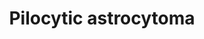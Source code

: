 ---
annotations:
- id: PW:0000007
  parent: signaling pathway
  type: Pathway Ontology
  value: mitogen activated protein kinase signaling pathway
- id: DOID:4851
  parent: central nervous system disease
  type: Disease Ontology
  value: pilocytic astrocytoma
- id: PW:0000711
  parent: disease pathway
  type: Pathway Ontology
  value: glioma pathway
- id: DOID:3069
  parent: disease of cellular proliferation
  type: Disease Ontology
  value: malignant astrocytoma
authors:
- Devi
- MaintBot
- Ddigles
- Khanspers
- DeSl
- Fehrhart
- L Dupuis
- Egonw
communities:
- Diseases
description: This pathway shows the relationship between BRAF signalling and the development
  and behavior of pilocytic astrocytoma (PA), normally induced by MAPK pathway activation.   BRAF
  is related in two alternative mechanisms in MAPK activation; first oncogenic fusion
  between SRGAP3 and RAF1 (highlighted in yellow); second a 3 basepair insertion in
  BRAF (KIAA1549, again in yellow).   This pathway is based on Figure 3" An overview
  of MAPK pathway alterations in PAs" from [https://doi.org/10.1038/onc.2009.73 Jones
  et al].
last-edited: 2020-09-18
ndex: 0b9bc376-8b64-11eb-9e72-0ac135e8bacf
organisms:
- Homo sapiens
redirect_from:
- /index.php/Pathway:WP2253
- /instance/WP2253
- /instance/WP2253_r112071
revision: r112071
schema-jsonld:
- '@context': https://schema.org/
  '@id': https://wikipathways.github.io/pathways/WP2253.html
  '@type': Dataset
  creator:
    '@type': Organization
    name: WikiPathways
  description: This pathway shows the relationship between BRAF signalling and the
    development and behavior of pilocytic astrocytoma (PA), normally induced by MAPK
    pathway activation.   BRAF is related in two alternative mechanisms in MAPK activation;
    first oncogenic fusion between SRGAP3 and RAF1 (highlighted in yellow); second
    a 3 basepair insertion in BRAF (KIAA1549, again in yellow).   This pathway is
    based on Figure 3" An overview of MAPK pathway alterations in PAs" from [https://doi.org/10.1038/onc.2009.73
    Jones et al].
  keywords:
  - BRAF
  - ERK
  - GDP
  - GRB2
  - MEK
  - NF1
  - PTPN11
  - RAF1
  - RAS
  - RAS:GTP
  - RTK
  - SOS1
  license: CC0
  name: Pilocytic astrocytoma
seo: CreativeWork
title: Pilocytic astrocytoma
wpid: WP2253
---
